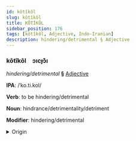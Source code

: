 ```yaml
---
id: kôtîkôl
slug: kôtîkôl
title: KÔTİKÔL
sidebar_position: 176
tags: [kôtîkôl, Adjective, Indo-Iranian]
description: hindering/detrimental § Adjective
---
```


### kôtîkôl&emsp;<span kind="abugida">ɔıcɟɔ͊ı</span>

*hindering/detrimental* **§** [Adjective](../../tags/Adjective)

**IPA**: /ˈko.ti.kol/

**Verb**: to be hindering/detrimental

**Noun**: hindrance/detrimentality/detriment

**Modifier**: hindering/detrimental

<details>
    <summary>Origin</summary>
    Bengali ক্ষতিকর khotikor [ˈkʰot̪ikɔɾ]<br/>
    <em>Indo-Iranian Language Family</em>
</details>